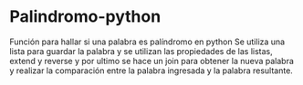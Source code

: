 # Palindromo-python
Función para hallar si una palabra es palíndromo en python
Se utiliza una lista para guardar la palabra y se utilizan
las propiedades de las listas, extend y reverse y por ultimo 
se hace un join para obtener la nueva palabra y realizar la 
comparación entre la palabra ingresada y la palabra resultante.
